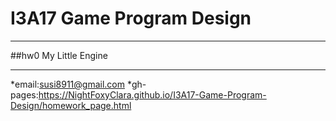 # I3A17 Game Program Design
***
##hw0 My Little Engine
***
*email:susi8911@gmail.com 
*gh-pages:https://NightFoxyClara.github.io/I3A17-Game-Program-Design/homework_page.html
